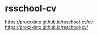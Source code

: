 # rsschool-cv
https://proxxximo.github.io/rsschool-cv/cv
<br/>
https://proxxximo.github.io/rsschool-cv/
